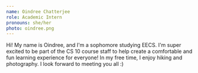 ```yaml
---
name: Oindree Chatterjee
role: Academic Intern
pronouns: she/her
photo: oindree.png
---
```

Hi! My name is Oindree, and I'm a sophomore studying EECS. I'm super excited to be part of the CS 10 course staff to help create a comfortable and fun learning experience for everyone! In my free time, I enjoy hiking and photography. I look forward to meeting you all :)
